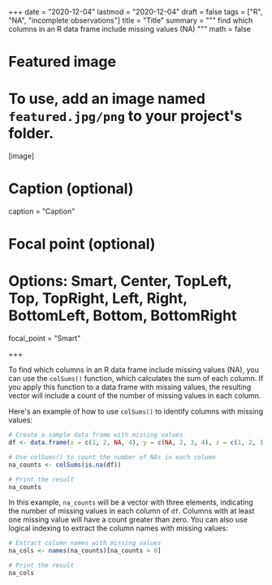 +++
date = "2020-12-04"
lastmod = "2020-12-04"
draft = false
tags = ["R", "NA", "incomplete observations"]
title = "Title"
summary = """
find which columns in an R data frame include missing values (NA)
"""
math = false

# Featured image
# To use, add an image named `featured.jpg/png` to your project's folder. 
[image]
  # Caption (optional)
  caption = "Caption"
  
  # Focal point (optional)
  # Options: Smart, Center, TopLeft, Top, TopRight, Left, Right, BottomLeft, Bottom, BottomRight
  focal_point = "Smart"

+++

To find which columns in an R data frame include missing values (NA), you can use the `colSums()` function, which calculates the sum of each column. If you apply this function to a data frame with missing values, the resulting vector will include a count of the number of missing values in each column.

Here's an example of how to use `colSums()` to identify columns with missing values:

```r
# Create a sample data frame with missing values
df <- data.frame(x = c(1, 2, NA, 4), y = c(NA, 2, 3, 4), z = c(1, 2, 3, NA))

# Use colSums() to count the number of NAs in each column
na_counts <- colSums(is.na(df))

# Print the result
na_counts
```

In this example, `na_counts` will be a vector with three elements, indicating the number of missing values in each column of `df`. Columns with at least one missing value will have a count greater than zero. You can also use logical indexing to extract the column names with missing values:


```r
# Extract column names with missing values
na_cols <- names(na_counts)[na_counts > 0]

# Print the result
na_cols
```
